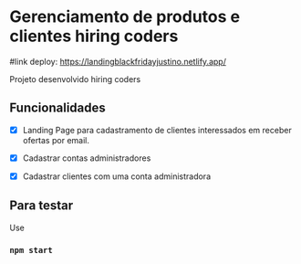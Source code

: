 
# Gerenciamento de produtos e clientes hiring coders

#link deploy: https://landingblackfridayjustino.netlify.app/

Projeto desenvolvido hiring coders


## Funcionalidades
- [x] Landing Page para cadastramento de clientes interessados em receber ofertas por email. 
- [x] Cadastrar contas administradores 
- [x] Cadastrar clientes com uma conta administradora


## Para testar
Use 
### `npm start`

